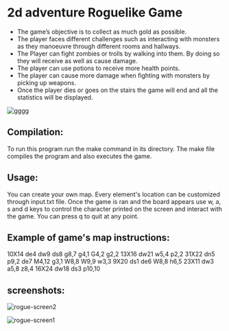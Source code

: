 # 2d adventure Roguelike Game

- The game’s objective is to collect as much gold as possible. 
- The player faces different challenges such as interacting with monsters as they manoeuvre through different rooms and hallways.
- The Player can fight zombies or trolls by walking into them. By doing so they will receive as well as cause damage. 
- The player can use potions to receive more health points.
- The player can cause more damage when fighting with monsters by picking up weapons.
- Once the player dies or goes on the stairs the game will end and all the statistics will be displayed.

![gggg](https://user-images.githubusercontent.com/24882037/32814735-4766e932-c97e-11e7-9d7c-e64b32e83164.gif)

## Compilation:
To run this program run the make command in its directory. The make file compiles the program and also executes the game.

## Usage:
You can create your own map. Every element's location can be customized through input.txt file. 
Once the game is ran and the board appears use w, a, s and d keys to control the character printed on the screen and interact with the game. You can press q to quit at any point.

## Example of game's map instructions:
10X14 de4 dw9 ds8 g8,7 g4,1 G4,2 g2,2
13X16 dw21 w5,4 p2,2
31X22 dn5 p9,2 de7 M4,12 g3,1 W8,8 W9,9 w3,3
9X20 ds1 de6 W8,8 h6,5
23X11 dw3 a5,8 z8,4
16X24 dw18 ds3 p10,10

## screenshots:

![rogue-screen2](https://user-images.githubusercontent.com/24882037/32814917-386f826c-c97f-11e7-91cd-817fc5c6afcd.png)

![rogue-screen1](https://user-images.githubusercontent.com/24882037/32814918-387b293c-c97f-11e7-91a4-bbdc489754a9.png)
